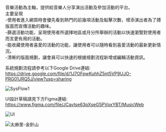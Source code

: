 音樂活動為主軸，提供給音樂人分享演出活動及參加活動的平台。 <br>
主要呈現 <br>
-使用者進入網頁時會優先看到熱門的前幾項活動及點擊次數，增添演出者為了搏版面而宣傳活動的趣味。 <br>
-篩選活動功能，呈現使用者所選擇地區或月分所舉辦的活動以快速瀏覽對使用者而言更有用的活動。 <br>
-能收藏使用者喜愛的活動的功能，讓使用者可以隨時看到喜愛活動的最新更新情況。 <br>
-清晰的版面規劃，讓會員可以快速的根據規劃流程新增或編輯活動資訊。 <br>


系統規劃流程請參考以下Google Drive連結: <br>
https://drive.google.com/file/d/1J7OFpwKuhhZ5nt5VP9UJO-PRG01JRQ5J/view?usp=sharing <br>

![SysFlow1](https://user-images.githubusercontent.com/88480246/138891180-0dfb3da5-6c73-4143-8582-7232f01a69e8.JPG)


UI設計草稿請見下方Figma連結: <br>
https://www.figma.com/file/JCavtse63pXseG5PVpxYBT/MusicWeb <br>

![UI](https://user-images.githubusercontent.com/88480246/138891961-b7d24eac-6a60-456f-adf4-8dda1af6b38c.jpg) <br>

![太麻里-金針山](https://user-images.githubusercontent.com/88480246/159146016-2c0939c0-7c94-4ac8-9f5b-a616e1f00ea8.png)
